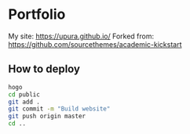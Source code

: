 # Portfolio

My site: https://upura.github.io/
Forked from: https://github.com/sourcethemes/academic-kickstart

## How to deploy

```bash
hogo
cd public
git add .
git commit -m "Build website"
git push origin master
cd ..
```
